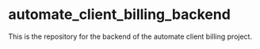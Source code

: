 # automate_client_billing_backend

This is the repository for the backend of the automate client billing project.
